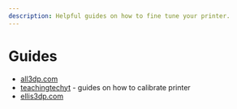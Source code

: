 ```yaml
---
description: Helpful guides on how to fine tune your printer.
---
```


# Guides

* [all3dp.com](https://all3dp.com/)
* [teachingtechyt](https://teachingtechyt.github.io) - guides on how to calibrate printer
* [ellis3dp.com](https://ellis3dp.com)
